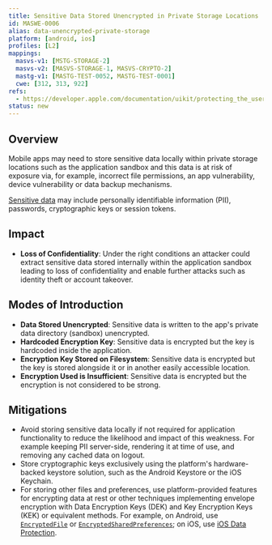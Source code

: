 ```yaml
---
title: Sensitive Data Stored Unencrypted in Private Storage Locations
id: MASWE-0006
alias: data-unencrypted-private-storage
platform: [android, ios]
profiles: [L2]
mappings:
  masvs-v1: [MSTG-STORAGE-2]
  masvs-v2: [MASVS-STORAGE-1, MASVS-CRYPTO-2]
  mastg-v1: [MASTG-TEST-0052, MASTG-TEST-0001]
  cwe: [312, 313, 922]
refs:
  - https://developer.apple.com/documentation/uikit/protecting_the_user_s_privacy/encrypting_your_app_s_files
status: new
---
```


## Overview

Mobile apps may need to store sensitive data locally within private storage locations such as the application sandbox and this data is at risk of exposure via, for example, incorrect file permissions, an app vulnerability, device vulnerability or data backup mechanisms.

[Sensitive data](../../Document/0x04b-Mobile-App-Security-Testing.md#identifying-sensitive-data "Sensitive Data") may include personally identifiable information (PII), passwords, cryptographic keys or session tokens.

## Impact

- **Loss of Confidentiality**: Under the right conditions an attacker could extract sensitive data stored internally within the application sandbox leading to loss of confidentiality and enable further attacks such as identity theft or account takeover.

## Modes of Introduction

- **Data Stored Unencrypted**: Sensitive data is written to the app's private data directory (sandbox) unencrypted.
- **Hardcoded Encryption Key**: Sensitive data is encrypted but the key is hardcoded inside the application.
- **Encryption Key Stored on Filesystem**: Sensitive data is encrypted but the key is stored alongside it or in another easily accessible location.
- **Encryption Used is Insufficient**: Sensitive data is encrypted but the encryption is not considered to be strong.

## Mitigations

- Avoid storing sensitive data locally if not required for application functionality to reduce the likelihood and impact of this weakness. For example keeping PII server-side, rendering it at time of use, and removing any cached data on logout.
- Store cryptographic keys exclusively using the platform's hardware-backed keystore solution, such as the Android Keystore or the iOS Keychain.
- For storing other files and preferences, use platform-provided features for encrypting data at rest or other techniques implementing envelope encryption with Data Encryption Keys (DEK) and Key Encryption Keys (KEK) or equivalent methods. For example, on Android, use [`EncryptedFile`](https://developer.android.com/reference/androidx/security/crypto/EncryptedFile) or [`EncryptedSharedPreferences`](https://developer.android.com/reference/androidx/security/crypto/EncryptedSharedPreferences); on iOS, use [iOS Data Protection](https://developer.apple.com/documentation/uikit/protecting_the_user_s_privacy/encrypting_your_app_s_files).
